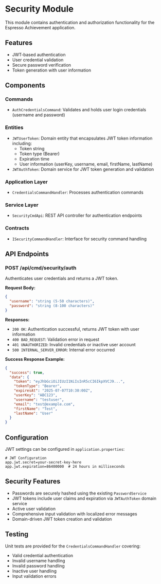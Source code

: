 # Security Module

This module contains authentication and authorization functionality for the Espresso Achievement application.

## Features

- JWT-based authentication
- User credential validation
- Secure password verification
- Token generation with user information

## Components

### Commands
- `AuthCredentialsCommand`: Validates and holds user login credentials (username and password)

### Entities
- `JWTUserToken`: Domain entity that encapsulates JWT token information including:
  - Token string
  - Token type (Bearer)
  - Expiration time
  - User information (userKey, username, email, firstName, lastName)
- `JWTAuthToken`: Domain service for JWT token generation and validation

### Application Layer
- `CredentialsCommandHandler`: Processes authentication commands

### Service Layer  
- `SecurityCmdApi`: REST API controller for authentication endpoints

### Contracts
- `ISecurityCommandHandler`: Interface for security command handling

## API Endpoints

### POST /api/cmd/security/auth
Authenticates user credentials and returns a JWT token.

**Request Body:**
```json
{
  "username": "string (5-50 characters)",
  "password": "string (8-100 characters)"
}
```

**Responses:**
- `200 OK`: Authentication successful, returns JWT token with user information
- `400 BAD_REQUEST`: Validation error in request
- `401 UNAUTHORIZED`: Invalid credentials or inactive user account
- `500 INTERNAL_SERVER_ERROR`: Internal error occurred

**Success Response Example:**
```json
{
  "success": true,
  "data": {
    "token": "eyJhbGciOiJIUzI1NiIsInR5cCI6IkpXVCJ9...",
    "tokenType": "Bearer",
    "expiresAt": "2025-07-07T10:30:00Z",
    "userKey": "ABC123",
    "username": "testuser",
    "email": "test@example.com",
    "firstName": "Test",
    "lastName": "User"
  }
}
```

## Configuration

JWT settings can be configured in `application.properties`:

```properties
# JWT Configuration
app.jwt.secret=your-secret-key-here
app.jwt.expiration=86400000  # 24 hours in milliseconds
```

## Security Features

- Passwords are securely hashed using the existing `PasswordService`
- JWT tokens include user claims and expiration via `JWTAuthToken` domain service
- Active user validation
- Comprehensive input validation with localized error messages
- Domain-driven JWT token creation and validation

## Testing

Unit tests are provided for the `CredentialsCommandHandler` covering:
- Valid credential authentication
- Invalid username handling
- Invalid password handling
- Inactive user handling
- Input validation errors
